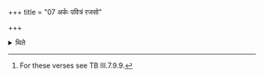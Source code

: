 +++
title = "07 अर्कः पवित्रं रजसो"

+++

<details><summary>थिते</summary>

7. Having mounted upon the two boards or two grass-bundles the Adhvaryu responds to the recitation of the Hotr̥ with (two verses) arkaḥ pavitram..., pavitram arkaḥ....[^1]  

[^1]: For these verses see TB III.7.9.9.  

</details>
